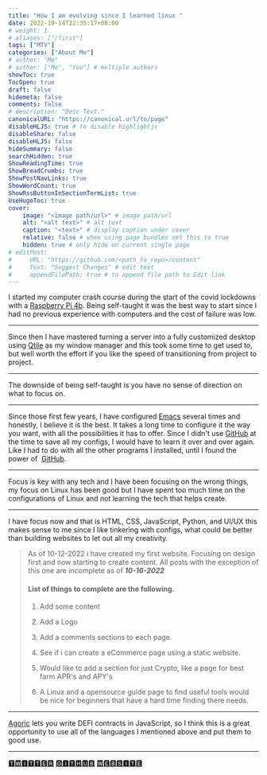 ```yaml
---
title: "How I am evolving since I learned linux "
date: 2022-10-14T22:35:17+08:00
# weight: 1
# aliases: ["/first"]
tags: ["MTV"]
categories: ["About Me"]
# author: "Me"
# author: ["Me", "You"] # multiple authors
showToc: true
TocOpen: true
draft: false
hidemeta: false
comments: false
# description: "Desc Text."
canonicalURL: "https://canonical.url/to/page"
disableHLJS: true # to disable highlightjs
disableShare: false
disableHLJS: false
hideSummary: false
searchHidden: true
ShowReadingTime: true
ShowBreadCrumbs: true
ShowPostNavLinks: true
ShowWordCount: true
ShowRssButtonInSectionTermList: true
UseHugoToc: true
cover:
    image: "<image path/url>" # image path/url
    alt: "<alt text>" # alt text
    caption: "<text>" # display caption under cover
    relative: false # when using page bundles set this to true
    hidden: true # only hide on current single page
# editPost:
#     URL: "https://github.com/<path_to_repo>/content"
#     Text: "Suggest Changes" # edit text
#     appendFilePath: true # to append file path to Edit link
---
```


I started my computer crash course during the start of the covid lockdowns with a [Raspberry Pi 4b](https://www.raspberrypi.com/). Being self-taught it was the best way to start since I had no previous experience with computers and the cost of failure was low.

---

Since then I have mastered turning a server into a fully customized desktop using [Qtile](http://www.qtile.org/) as my window manager and this took some time to get used to, but well worth the effort if you like the speed of transitioning from project to project.

---

The downside of being self-taught is you have no sense of direction on what to focus on. 

---

Since those first few years, I have configured [Emacs](https://www.gnu.org/software/emacs/) several times and honestly, I believe it is the best. It  takes a long time to configure it the way you want,  with all the possibilities it has to offer. Since I didn't use [GitHub](https://github.com/brandonjanssen) at the time to save all my configs, I would have to learn it over and over again. Like I had to do with all the other programs I installed, until I found the power of  [GitHub](https://github.com). 

---

Focus is key with any tech and I have been focusing on the wrong things, my focus on Linux has been good but I have spent too much time on the configurations of Linux and not learning the tech that helps create.

---

I have focus now and that is HTML, CSS, JavaScript, Python, and UI/UX this makes sense to me since I like tinkering with configs, what could be better than building websites to let out all my creativity.
> 
> 
>As of 10-12-2022 i have created my first website. Focusing on design first and now starting to create  content. All posts with the exception of this one are incomplete as of ***10-16-2022***
>
>  #### List of things to complete are the following. 
>
>
>1.  Add some content 
>
> 2. Add a Logo
>  1. Add a comments sections to each page.
>
> 2. See if i can create a eCommerce page using a static  website.
>
>3. Would like to add a section for just Crypto, like a page for best farm APR's and APY's
>
>1.  A  Linux and a opensource guide page to find useful tools would be nice for beginners that have a hard time finding there needs.
>




---
[Agoric](https://agoric.com/) lets you write DEFI contracts in JavaScript, so I think this is a great opportunity to use all of the languages I mentioned above and put them to good use.

---



[🆃🆆🅸🆃🆃🅴🆁](https://twitter.com/D_M_N_E)
[🅶🅸🆃🅷🆄🅱](https://github.com/brandonjanssen)
[🆆🅴🅱🆂🅸🆃🅴]( https://www.jantech.xyz/)
